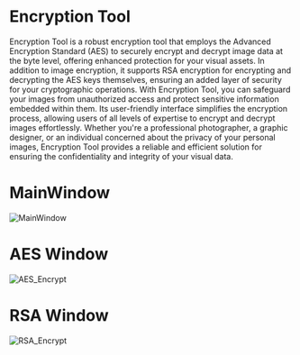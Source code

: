 # Encryption Tool
Encryption Tool is a robust encryption tool that employs the Advanced Encryption Standard (AES) to securely encrypt and decrypt image data at the byte level, offering enhanced protection for your visual assets. In addition to image encryption, it supports RSA encryption for encrypting and decrypting the AES keys themselves, ensuring an added layer of security for your cryptographic operations. With Encryption Tool, you can safeguard your images from unauthorized access and protect sensitive information embedded within them. Its user-friendly interface simplifies the encryption process, allowing users of all levels of expertise to encrypt and decrypt images effortlessly. Whether you're a professional photographer, a graphic designer, or an individual concerned about the privacy of your personal images, Encryption Tool provides a reliable and efficient solution for ensuring the confidentiality and integrity of your visual data.

# MainWindow
![MainWindow](https://github.com/yusuftuncay/EncryptionTool/assets/70652416/98ffd6ad-7e19-49f8-8399-72b21a60ba19)

# AES Window
![AES_Encrypt](https://github.com/yusuftuncay/EncryptionTool/assets/70652416/ca3ae367-6aca-42fd-9c20-1c89a4259a50)

# RSA Window
![RSA_Encrypt](https://github.com/yusuftuncay/EncryptionTool/assets/70652416/97048aaf-76f4-499b-a42e-3d8cd33918ec)
